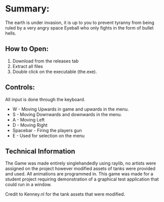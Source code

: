 # Summary:
The earth is under invasion, it is up to you to prevent tyranny from being ruled 
by a very angry space Eyeball who only fights in the form of bullet hells.

## How to Open:
1. Download from the releases tab
2. Extract all files
3. Double click on the executable (the.exe).

## Controls:
All input is done through the keyboard.

* W - Moving Upwards in game and upwards in the menu.
* S - Moving Downwards and downwards in the menu.
* A - Moving Left
* D - Moving Right
* Spacebar - Firing the players gun
* E - Used for selection on the menu

## Technical Information
The Game was made entirely singlehandedly using raylib, no artists were assigned on the project however modified assets of tanks were provided and used. All animations are programmed in. This game was made for a student project requiring demonstration of a graphical test application that could run in a window.

Credit to Kenney.nl for the tank assets that were modified.
